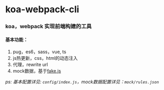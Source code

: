 # koa-webpack-cli

### koa，webpack 实现前端构建的工具

#### 基本功能：
1. pug，es6，sass，vue, ts
2. js热更新，css，html的动态注入
3. 代理，rewrite url
4. mock数据，基于[fake.js](https://cdn.rawgit.com/Marak/faker.js/master/examples/browser/index.html)

_ps: 基本配置详见: `config/index.js`，mock数据配置详见：`mock/rules.json`_